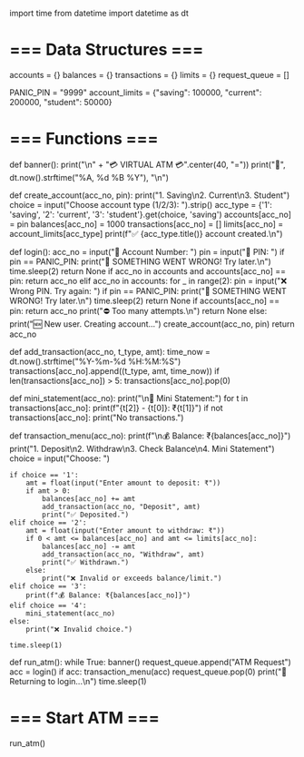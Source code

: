 import time
from datetime import datetime as dt

# === Data Structures ===
accounts = {}
balances = {}
transactions = {}
limits = {}
request_queue = []

PANIC_PIN = "9999"
account_limits = {"saving": 100000, "current": 200000, "student": 50000}

# === Functions ===

def banner():
    print("\n" + "💳 VIRTUAL ATM 💳".center(40, "="))
    print("📅", dt.now().strftime("%A, %d %B %Y"), "\n")

def create_account(acc_no, pin):
    print("1. Saving\n2. Current\n3. Student")
    choice = input("Choose account type (1/2/3): ").strip()
    acc_type = {'1': 'saving', '2': 'current', '3': 'student'}.get(choice, 'saving')
    accounts[acc_no] = pin
    balances[acc_no] = 1000
    transactions[acc_no] = []
    limits[acc_no] = account_limits[acc_type]
    print(f"✅ {acc_type.title()} account created.\n")

def login():
    acc_no = input("👤 Account Number: ")
    pin = input("🔑 PIN: ")
    if pin == PANIC_PIN:
        print("🚨 SOMETHING WENT WRONG! Try later.\n")
        time.sleep(2)
        return None
    if acc_no in accounts and accounts[acc_no] == pin:
        return acc_no
    elif acc_no in accounts:
        for _ in range(2):
            pin = input("❌ Wrong PIN. Try again: ")
            if pin == PANIC_PIN:
                print("🚨 SOMETHING WENT WRONG! Try later.\n")
                time.sleep(2)
                return None
            if accounts[acc_no] == pin:
                return acc_no
        print("⛔ Too many attempts.\n")
        return None
    else:
        print("🆕 New user. Creating account...")
        create_account(acc_no, pin)
        return acc_no

def add_transaction(acc_no, t_type, amt):
    time_now = dt.now().strftime("%Y-%m-%d %H:%M:%S")
    transactions[acc_no].append((t_type, amt, time_now))
    if len(transactions[acc_no]) > 5:
        transactions[acc_no].pop(0)

def mini_statement(acc_no):
    print("\n🧾 Mini Statement:")
    for t in transactions[acc_no]:
        print(f"{t[2]} - {t[0]}: ₹{t[1]}")
    if not transactions[acc_no]:
        print("No transactions.")

def transaction_menu(acc_no):
    print(f"\n💰 Balance: ₹{balances[acc_no]}")
    print("1. Deposit\n2. Withdraw\n3. Check Balance\n4. Mini Statement")
    choice = input("Choose: ")

    if choice == '1':
        amt = float(input("Enter amount to deposit: ₹"))
        if amt > 0:
            balances[acc_no] += amt
            add_transaction(acc_no, "Deposit", amt)
            print("✅ Deposited.")
    elif choice == '2':
        amt = float(input("Enter amount to withdraw: ₹"))
        if 0 < amt <= balances[acc_no] and amt <= limits[acc_no]:
            balances[acc_no] -= amt
            add_transaction(acc_no, "Withdraw", amt)
            print("✅ Withdrawn.")
        else:
            print("❌ Invalid or exceeds balance/limit.")
    elif choice == '3':
        print(f"💰 Balance: ₹{balances[acc_no]}")
    elif choice == '4':
        mini_statement(acc_no)
    else:
        print("❌ Invalid choice.")

    time.sleep(1)

def run_atm():
    while True:
        banner()
        request_queue.append("ATM Request")
        acc = login()
        if acc:
            transaction_menu(acc)
        request_queue.pop(0)
        print("🔁 Returning to login...\n")
        time.sleep(1)

# === Start ATM ===
run_atm()
